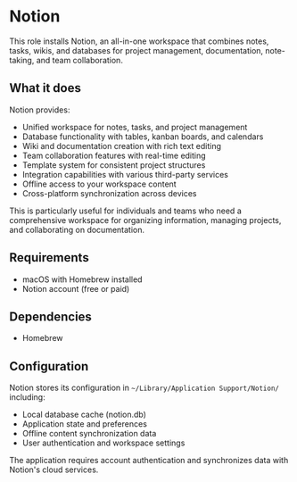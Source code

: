 # Notion

This role installs Notion, an all-in-one workspace that combines notes, tasks, wikis, and databases for project management, documentation, note-taking, and team collaboration.

## What it does

Notion provides:
- Unified workspace for notes, tasks, and project management
- Database functionality with tables, kanban boards, and calendars
- Wiki and documentation creation with rich text editing
- Team collaboration features with real-time editing
- Template system for consistent project structures
- Integration capabilities with various third-party services
- Offline access to your workspace content
- Cross-platform synchronization across devices

This is particularly useful for individuals and teams who need a comprehensive workspace for organizing information, managing projects, and collaborating on documentation.

## Requirements

- macOS with Homebrew installed
- Notion account (free or paid)

## Dependencies

- Homebrew

## Configuration

Notion stores its configuration in `~/Library/Application Support/Notion/` including:
- Local database cache (notion.db)
- Application state and preferences
- Offline content synchronization data
- User authentication and workspace settings

The application requires account authentication and synchronizes data with Notion's cloud services.
